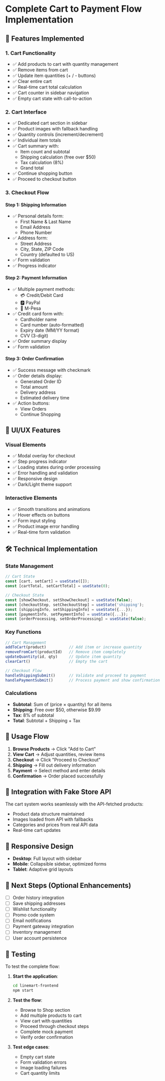 # Complete Cart to Payment Flow Implementation

## 🛒 Features Implemented

### 1. **Cart Functionality**
- ✅ Add products to cart with quantity management
- ✅ Remove items from cart
- ✅ Update item quantities (+ / - buttons)
- ✅ Clear entire cart
- ✅ Real-time cart total calculation
- ✅ Cart counter in sidebar navigation
- ✅ Empty cart state with call-to-action

### 2. **Cart Interface**
- ✅ Dedicated cart section in sidebar
- ✅ Product images with fallback handling
- ✅ Quantity controls (increment/decrement)
- ✅ Individual item totals
- ✅ Cart summary with:
  - Item count and subtotal
  - Shipping calculation (free over $50)
  - Tax calculation (8%)
  - Grand total
- ✅ Continue shopping button
- ✅ Proceed to checkout button

### 3. **Checkout Flow**
#### **Step 1: Shipping Information**
- ✅ Personal details form:
  - First Name & Last Name
  - Email Address
  - Phone Number
- ✅ Address form:
  - Street Address
  - City, State, ZIP Code
  - Country (defaulted to US)
- ✅ Form validation
- ✅ Progress indicator

#### **Step 2: Payment Information**
- ✅ Multiple payment methods:
  - 💳 Credit/Debit Card
  - 🅿️ PayPal
  - 📱 M-Pesa
- ✅ Credit card form with:
  - Cardholder name
  - Card number (auto-formatted)
  - Expiry date (MM/YY format)
  - CVV (3-digit)
- ✅ Order summary display
- ✅ Form validation

#### **Step 3: Order Confirmation**
- ✅ Success message with checkmark
- ✅ Order details display:
  - Generated Order ID
  - Total amount
  - Delivery address
  - Estimated delivery time
- ✅ Action buttons:
  - View Orders
  - Continue Shopping

## 🎨 UI/UX Features

### **Visual Elements**
- ✅ Modal overlay for checkout
- ✅ Step progress indicator
- ✅ Loading states during order processing
- ✅ Error handling and validation
- ✅ Responsive design
- ✅ Dark/Light theme support

### **Interactive Elements**
- ✅ Smooth transitions and animations
- ✅ Hover effects on buttons
- ✅ Form input styling
- ✅ Product image error handling
- ✅ Real-time form validation

## 🛠 Technical Implementation

### **State Management**
```javascript
// Cart State
const [cart, setCart] = useState([]);
const [cartTotal, setCartTotal] = useState(0);

// Checkout State
const [showCheckout, setShowCheckout] = useState(false);
const [checkoutStep, setCheckoutStep] = useState('shipping');
const [shippingInfo, setShippingInfo] = useState({...});
const [paymentInfo, setPaymentInfo] = useState({...});
const [orderProcessing, setOrderProcessing] = useState(false);
```

### **Key Functions**
```javascript
// Cart Management
addToCart(product)          // Add item or increase quantity
removeFromCart(productId)   // Remove item completely
updateQuantity(id, qty)     // Update item quantity
clearCart()                 // Empty the cart

// Checkout Flow
handleShippingSubmit()      // Validate and proceed to payment
handlePaymentSubmit()       // Process payment and show confirmation
```

### **Calculations**
- **Subtotal**: Sum of (price × quantity) for all items
- **Shipping**: Free over $50, otherwise $9.99
- **Tax**: 8% of subtotal
- **Total**: Subtotal + Shipping + Tax

## 🚀 Usage Flow

1. **Browse Products** → Click "Add to Cart"
2. **View Cart** → Adjust quantities, review items
3. **Checkout** → Click "Proceed to Checkout"
4. **Shipping** → Fill out delivery information
5. **Payment** → Select method and enter details
6. **Confirmation** → Order placed successfully

## 🔄 Integration with Fake Store API

The cart system works seamlessly with the API-fetched products:
- Product data structure maintained
- Images loaded from API with fallbacks
- Categories and prices from real API data
- Real-time cart updates

## 📱 Responsive Design

- **Desktop**: Full layout with sidebar
- **Mobile**: Collapsible sidebar, optimized forms
- **Tablet**: Adaptive grid layouts

## 🎯 Next Steps (Optional Enhancements)

- [ ] Order history integration
- [ ] Save shipping addresses
- [ ] Wishlist functionality  
- [ ] Promo code system
- [ ] Email notifications
- [ ] Payment gateway integration
- [ ] Inventory management
- [ ] User account persistence

## 🧪 Testing

To test the complete flow:

1. **Start the application**:
   ```bash
   cd linemart-frontend
   npm start
   ```

2. **Test the flow**:
   - Browse to Shop section
   - Add multiple products to cart
   - View cart with quantities
   - Proceed through checkout steps
   - Complete mock payment
   - Verify order confirmation

3. **Test edge cases**:
   - Empty cart state
   - Form validation errors
   - Image loading failures
   - Cart quantity limits